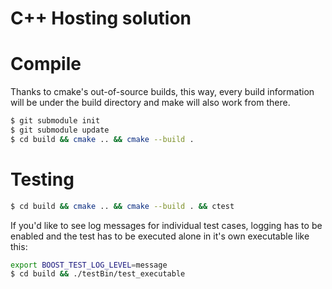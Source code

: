 # C++ Hosting solution

# Compile

Thanks to cmake's out-of-source builds, this way, every build information will be under
the build directory and make will also work from there.

```bash
$ git submodule init
$ git submodule update
$ cd build && cmake .. && cmake --build .
```

# Testing

```bash
$ cd build && cmake .. && cmake --build . && ctest
```

If you'd like to see log messages for individual test cases, logging has to be enabled and
the test has to be executed alone in it's own executable like this:

```bash
export BOOST_TEST_LOG_LEVEL=message
$ cd build && ./testBin/test_executable
```
